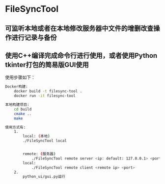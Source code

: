 # FileSyncTool

## 可监听本地或者在本地修改服务器中文件的增删改查操作进行记录与备份

## 使用C++编译完成命令行进行使用，或者使用Python tkinter打包的简易版GUI使用

使用步骤如下：
```bash
Docker构建:
    docker build -t filesync-tool .
    docker run -it filesync-tool

本地构建项目:
    cd build
    cmake ..
    make

使用方式有:
    1.
        local: (本地)
        ./FileSyncTool local


        remote: (服务器)
            ./FileSyncTool remote server <ip: default: 127.0.0.1> <port>
        local:
            ./FileSyncTool remote client <remote ip> <port>
    2.
        python_ui/gui.py运行
```
